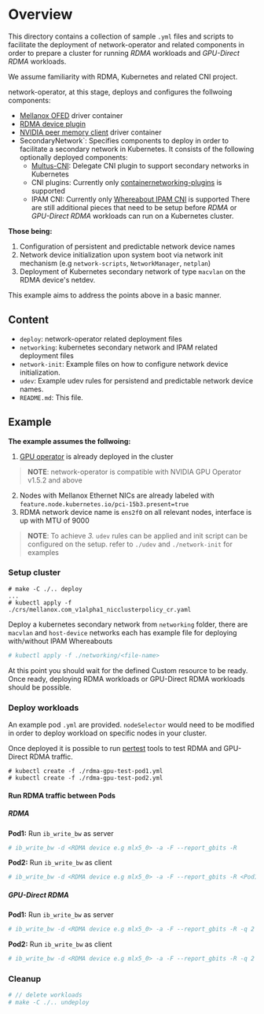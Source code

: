 # Overview
This directory contains a collection of sample `.yml` files and scripts to facilitate the deployment
of network-operator and related components in order to prepare a cluster for running _RDMA_ workloads
and _GPU-Direct RDMA_ workloads.

We assume familiarity with RDMA, Kubernetes and related CNI project.

network-operator, at this stage, deploys and configures the follwoing components:
* [Mellanox OFED](https://www.mellanox.com/products/infiniband-drivers/linux/mlnx_ofed) driver container
* [RDMA device plugin](https://github.com/Mellanox/k8s-rdma-shared-dev-plugin)
* [NVIDIA peer memory client](https://github.com/Mellanox/nv_peer_memory) driver container
* SecondaryNetwork`: Specifies components to deploy in order to facilitate a secondary network in Kubernetes. It consists of the following optionally deployed components:
    - [Multus-CNI](https://github.com/intel/multus-cni): Delegate CNI plugin to support secondary networks in Kubernetes
    - CNI plugins: Currently only [containernetworking-plugins](https://github.com/containernetworking/plugins) is supported
    - IPAM CNI: Currently only [Whereabout IPAM CNI](https://github.com/dougbtv/whereabouts-cni) is supported
There are still additional    pieces that need to be setup before _RDMA_ or _GPU-Direct RDMA_ workloads
can run on a Kubernetes cluster.

__Those being:__
1. Configuration of persistent and predictable network device names
2. Network device initialization upon system boot via network init mechanism
(e.g `network-scripts`, `NetworkManager`, `netplan`)
3. Deployment of Kubernetes secondary network of type `macvlan` on the RDMA device's netdev.

This example aims to address the points above in a basic manner.

## Content
* `deploy`: network-operator related deployment files
* `networking`: kubernetes secondary network and IPAM related deployment files
* `network-init`: Example files on how to configure network device initialization.
* `udev`: Example udev rules for persistend and predictable network device names.
* `README.md`: This file.


## Example
__The example assumes the follwoing:__
1. [GPU operator](https://github.com/NVIDIA/gpu-operator) is already deployed in the cluster
>__NOTE__: network-operator is compatible with NVIDIA GPU Operator v1.5.2 and above
2. Nodes with Mellanox Ethernet NICs are already labeled with `feature.node.kubernetes.io/pci-15b3.present=true`
3. RDMA network device name is `ens2f0` on all relevant nodes, interface is up with MTU of 9000

>__NOTE__: To achieve _3._ `udev` rules can be applied and init script can be configured on the setup.
>refer to `./udev` and `./network-init` for examples

### Setup cluster
 ```
# make -C ./.. deploy
...
# kubectl apply -f ./crs/mellanox.com_v1alpha1_nicclusterpolicy_cr.yaml
```
Deploy a kubernetes secondary network from `networking` folder, there are `macvlan` and `host-device` networks each has example file for deploying with/without IPAM Whereabouts
```bash
# kubectl apply -f ./networking/<file-name>
```
At this point you should wait for the defined Custom resource to be ready.
Once ready, deploying RDMA workloads or GPU-Direct RDMA workloads should be possible.

### Deploy workloads
An example pod `.yml` are provided. `nodeSelector` would need to be modified in order
to deploy workload on specific nodes in your cluster.

Once deployed it is possible to run [pertest](https://github.com/linux-rdma/perftest)
tools to test RDMA and GPU-Direct RDMA traffic.

```
# kubectl create -f ./rdma-gpu-test-pod1.yml
# kubectl create -f ./rdma-gpu-test-pod2.yml
```

#### Run RDMA traffic between Pods

##### RDMA
__Pod1:__ Run `ib_write_bw` as server
```bash
# ib_write_bw -d <RDMA device e.g mlx5_0> -a -F --report_gbits -R
```

__Pod2:__ Run `ib_write_bw` as client
```bash
# ib_write_bw -d <RDMA device e.g mlx5_0> -a -F --report_gbits -R <Pod1 IP address>
```

##### GPU-Direct RDMA
__Pod1:__ Run `ib_write_bw` as server
```bash
# ib_write_bw -d <RDMA device e.g mlx5_0> -a -F --report_gbits -R -q 2 --use_cuda 0
```

__Pod2:__ Run `ib_write_bw` as client
```bash
# ib_write_bw -d <RDMA device e.g mlx5_0> -a -F --report_gbits -R -q 2 --use_cuda 0 <Pod1 IP address>
```

### Cleanup
```bash
# // delete workloads
# make -C ./.. undeploy
```
